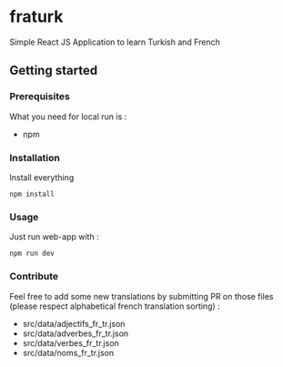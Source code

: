 # fraturk
Simple React JS Application to learn Turkish and French

## Getting started

### Prerequisites
What you need for local run is :
- npm

### Installation
Install everything
```
npm install
```

### Usage
Just run web-app with :
```
npm run dev
```

### Contribute
Feel free to add some new translations by submitting PR on those files (please respect alphabetical french translation sorting) :
- src/data/adjectifs_fr_tr.json
- src/data/adverbes_fr_tr.json
- src/data/verbes_fr_tr.json
- src/data/noms_fr_tr.json
